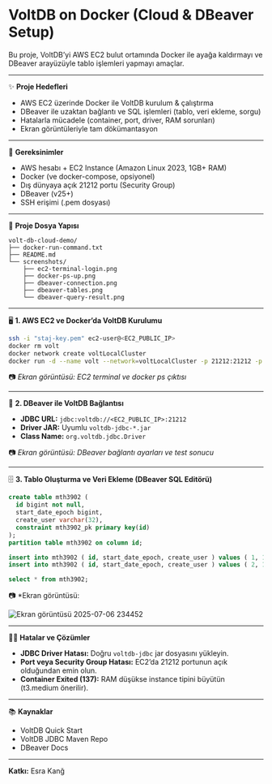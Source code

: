 # VoltDB on Docker (Cloud & DBeaver Setup)

Bu proje, VoltDB’yi AWS EC2 bulut ortamında Docker ile ayağa kaldırmayı ve DBeaver arayüzüyle tablo işlemleri yapmayı amaçlar.

---

✨ **Proje Hedefleri**

* AWS EC2 üzerinde Docker ile VoltDB kurulum & çalıştırma
* DBeaver ile uzaktan bağlantı ve SQL işlemleri (tablo, veri ekleme, sorgu)
* Hatalarla mücadele (container, port, driver, RAM sorunları)
* Ekran görüntüleriyle tam dökümantasyon

---

🚀 **Gereksinimler**

* AWS hesabı + EC2 Instance (Amazon Linux 2023, 1GB+ RAM)
* Docker (ve docker-compose, opsiyonel)
* Dış dünyaya açık 21212 portu (Security Group)
* DBeaver (v25+)
* SSH erişimi (.pem dosyası)

---

📁 **Proje Dosya Yapısı**

```
volt-db-cloud-demo/
├── docker-run-command.txt
├── README.md
└── screenshots/
    ├── ec2-terminal-login.png
    ├── docker-ps-up.png
    ├── dbeaver-connection.png
    ├── dbeaver-tables.png
    └── dbeaver-query-result.png
```

---

🖥️ **1. AWS EC2 ve Docker’da VoltDB Kurulumu**

```bash
ssh -i "staj-key.pem" ec2-user@<EC2_PUBLIC_IP>
docker rm volt
docker network create voltLocalCluster
docker run -d --name volt --network=voltLocalCluster -p 21212:21212 -p 8080:8080 -p 55004:55004 full360/docker-voltdb-ce
```

📷 *Ekran görüntüsü: EC2 terminal ve docker ps çıktısı*

---

🔗 **2. DBeaver ile VoltDB Bağlantısı**

* **JDBC URL:**
  `jdbc:voltdb://<EC2_PUBLIC_IP>:21212`
* **Driver JAR:** Uyumlu `voltdb-jdbc-*.jar`
* **Class Name:** `org.voltdb.jdbc.Driver`

📷 *Ekran görüntüsü: DBeaver bağlantı ayarları ve test sonucu*

---

🗄️ **3. Tablo Oluşturma ve Veri Ekleme (DBeaver SQL Editörü)**

```sql
create table mth3902 (
  id bigint not null,
  start_date_epoch bigint,
  create_user varchar(32),
  constraint mth3902_pk primary key(id)
);
partition table mth3902 on column id;

insert into mth3902 ( id, start_date_epoch, create_user ) values ( 1, 1698295044, 'MENNAN');
insert into mth3902 ( id, start_date_epoch, create_user ) values ( 2, 1698295088, 'ERKUT');

select * from mth3902;
```

📷 *Ekran görüntüsü:

![Ekran görüntüsü 2025-07-06 234452](https://github.com/user-attachments/assets/19f37032-12d0-48cc-8289-d08ab6459200)


---

🧑‍💻 **Hatalar ve Çözümler**

* **JDBC Driver Hatası:** Doğru `voltdb-jdbc` jar dosyasını yükleyin.
* **Port veya Security Group Hatası:** EC2’da 21212 portunun açık olduğundan emin olun.
* **Container Exited (137):** RAM düşükse instance tipini büyütün (t3.medium önerilir).

---

📚 **Kaynaklar**

* VoltDB Quick Start
* VoltDB JDBC Maven Repo
* DBeaver Docs

---

**Katkı:**
Esra Kanğ
